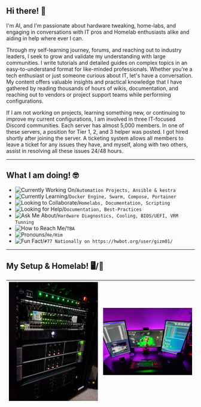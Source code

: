 ## Hi there! 👋

I'm AI, and I'm passionate about hardware tweaking, home-labs, and engaging in conversations with IT pros and Homelab enthusiasts alike and aiding in help where ever I can. 

Through my self-learning journey, forums, and reaching out to industry leaders, I seek to grow and validate my understanding with large communities. I write tutorials and detailed guides on complex topics in an easy-to-understand format for like-minded professionals. Whether you're a tech enthusiast or just someone curious about IT, let's have a conversation. My content offers valuable insights and practical knowledge that I have gathered by reading thousands of hours of wikis, documentation, and reaching out to vendors or project support teams while performing configurations. 

If I am not working on projects, learning something new, or continuing to improve my current configurations, I am involved in three IT-focused Discord communities. Each server has almost 5,000 members. In one of these servers, a position for Tier 1, 2, and 3 helper was posted. I got hired shortly after joining the server. A ticketing system allows all members to leave a ticket for any issues they have, and myself, along with two others, assist in resolving all these issues 24/48 hours.

---
## What I am doing! 🤓

- ![Currently Working On](https://img.shields.io/badge/-I’m%20currently%20working%20on-purple)/`Automation Projects, Ansible & kestra`
- ![Currently Learning](https://img.shields.io/badge/-I’m%20currently%20learning-purple)/`Docker Engine, Swarm, Compose, Portainer`
- ![Looking to Collaborate](https://img.shields.io/badge/-I’m%20looking%20to%20collaborate%20on-purple)/`Homelabs, Documentation, Scripting` 
- ![Looking for Help](https://img.shields.io/badge/-I’m%20looking%20for%20help%20with-purple)/`Documentation, Best-Practices`
- ![Ask Me About](https://img.shields.io/badge/-Ask%20me%20about-purple)/`Hardware Diagnostics, Cooling, BIOS/UEFI, VRM Tunning`
- ![How to Reach Me](https://img.shields.io/badge/-How%20to%20reach%20me-purple)/`TBA`
- ![Pronouns](https://img.shields.io/badge/-Pronouns-purple)/`He/Him`
- ![Fun Fact](https://img.shields.io/badge/-Fun%20fact-purple)/`#77 Nationally on https://hwbot.org/user/gizm01/`

---
## My Setup & Homelab! 🖥️/🥼

| <img src="https://github.com/Sh3llSh0cker/Sh3llSh0cker/raw/main/clockwerk.png" alt="Profile Image" width="600"/> | <img src="https://github.com/Sh3llSh0cker/Sh3llSh0cker/raw/main/clockwerk hq.png" alt="Profile Image" width="600"/> |
| --- | --- |

